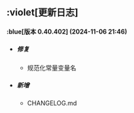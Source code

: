 ## :violet[更新日志]

#### :blue[版本 0.40.402] (2024-11-06 21:46)

- ##### 修复

  - 规范化常量变量名

- ##### 新增

  - CHANGELOG.md
